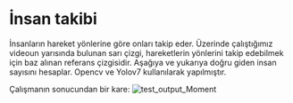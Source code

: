# İnsan takibi 

İnsanların hareket yönlerine göre onları takip eder. Üzerinde çalıştığımız videoun yarısında bulunan sarı çizgi, hareketlerin yönlerini takip edebilmek için baz alınan
referans çizgisidir. Aşağıya ve yukarıya doğru giden insan sayısını hesaplar. Opencv ve Yolov7 kullanılarak yapılmıştır.

Çalışmanın sonucundan bir kare:
![test_output_Moment](https://user-images.githubusercontent.com/95279658/193019769-34cbf716-05c5-4468-9277-5c166ff83912.jpg)
